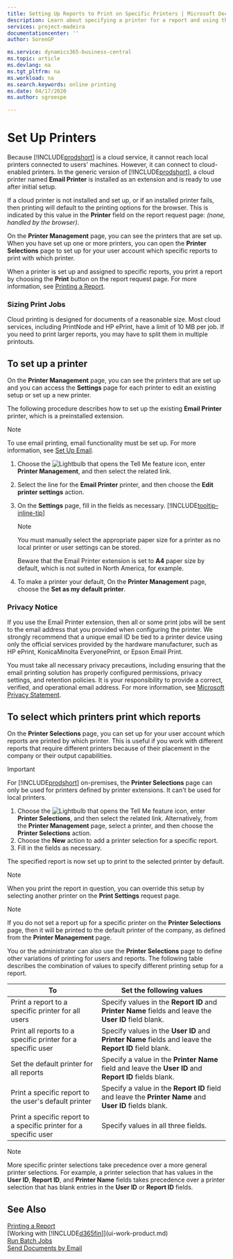 ```yaml
---
title: Setting Up Reports to Print on Specific Printers | Microsoft Docs
description: Learn about specifying a printer for a report and using the Printer Selections page.
services: project-madeira
documentationcenter: ''
author: SorenGP

ms.service: dynamics365-business-central
ms.topic: article
ms.devlang: na
ms.tgt_pltfrm: na
ms.workload: na
ms.search.keywords: online printing
ms.date: 04/17/2020
ms.author: sgroespe

---
```

# Set Up Printers
Because [!INCLUDE[prodshort](includes/prodshort.md)] is a cloud service, it cannot reach local printers connected to users' machines. However, it can connect to cloud-enabled printers. In the generic version of [!INCLUDE[prodshort](includes/prodshort.md)], a cloud printer named **Email Printer** is installed as an extension and is ready to use after initial setup.

If a cloud printer is not installed and set up, or if an installed printer fails, then printing will default to the printing options for the browser. This is indicated by this value in the **Printer** field on the report request page: *(none, handled by the browser)*.

On the **Printer Management** page, you can see the printers that are set up. When you have set up one or more printers, you can open the **Printer Selections** page to set up for your user account which specific reports to print with which printer.

When a printer is set up and assigned to specific reports, you print a report by choosing the **Print** button on the report request page. For more information, see [Printing a Report](ui-work-report.md#PrintReport).

### Sizing Print Jobs
Cloud printing is designed for documents of a reasonable size. Most cloud services, including PrintNode and HP ePrint, have a limit of 10 MB per job. If you need to print larger reports, you may have to split them in multiple printouts.

## To set up a printer
On the **Printer Management** page, you can see the printers that are set up and you can access the **Settings** page for each printer to edit an existing setup or set up a new printer.

The following procedure describes how to set up the existing **Email Printer** printer, which is a preinstalled extension.

> [!NOTE]
> To use email printing, email functionality must be set up. For more information, see [Set Up Email](admin-how-setup-email.md).

1. Choose the ![Lightbulb that opens the Tell Me feature](media/ui-search/search_small.png "Tell me what you want to do") icon, enter **Printer Management**, and then select the related link.
2. Select the line for the **Email Printer** printer, and then choose the **Edit printer settings** action.
3. On the **Settings** page, fill in the fields as necessary. [!INCLUDE[tooltip-inline-tip](includes/tooltip-inline-tip_md.md)]

    > [!NOTE]
    > You must manually select the appropriate paper size for a printer as no local printer or user settings can be stored.
    >
    > Beware that the Email Printer extension is set to **A4** paper size by default, which is not suited in North America, for example.
4. To make a printer your default, On the **Printer Management** page, choose the **Set as my default printer**.

### Privacy Notice
If you use the Email Printer extension, then all or some print jobs will be sent to the email address that you provided when configuring the printer. We strongly recommend that a unique email ID be tied to a printer device using only the official services provided by the hardware manufacturer, such as HP ePrint, KonicaMinolta EveryonePrint, or Epson Email Print.

You must take all necessary privacy precautions, including ensuring that the email printing solution has properly configured permissions, privacy settings, and retention policies. It is your responsibility to provide a correct, verified, and operational email address. For more information, see [Microsoft Privacy Statement](https://privacy.microsoft.com/en-us/privacystatement).

## To select which printers print which reports

On the **Printer Selections** page, you can set up for your user account which reports are printed by which printer. This is useful if you work with different reports that require different printers because of their placement in the company or their output capabilities.

> [!IMPORTANT]
> For [!INCLUDE[prodshort](includes/prodshort.md)] on-premises, the **Printer Selections** page can only be used for printers defined by printer extensions. It can't be used for local printers.

1. Choose the ![Lightbulb that opens the Tell Me feature](media/ui-search/search_small.png "Tell me what you want to do") icon, enter **Printer Selections**, and then select the related link. Alternatively, from the **Printer Management** page, select a printer, and then choose the **Printer Selections** action.
2. Choose the **New** action to add a printer selection for a specific report.
3. Fill in the fields as necessary.

The specified report is now set up to print to the selected printer by default.

> [!NOTE]
> When you print the report in question, you can override this setup by selecting another printer on the **Print Settings** request page.

> [!NOTE]
> If you do not set a report up for a specific printer on the **Printer Selections** page, then it will be printed to the default printer of the company, as defined from the **Printer Management** page.

You or the administrator can also use the **Printer Selections** page to define other variations of printing for users and reports. The following table describes the combination of values to specify different printing setup for a report.

|To                                                 |Set the following values                                             |
|---------------------------------------------------|---------------------------------------------------------------------|
|Print a report to a specific printer for all users |Specify values in the **Report ID** and **Printer Name** fields and leave the **User ID** field blank.|
|Print all reports to a specific printer for a specific user|Specify values in the **User ID** and **Printer Name** fields and leave the **Report ID** field blank.|
|Set the default printer for all reports|Specify a value in the **Printer Name** field and leave the **User ID** and **Report ID** fields blank.|
|Print a specific report to the user's default printer|Specify a value in the **Report ID** field and leave the **Printer Name** and **User ID** fields blank.|
|Print a specific report to a specific printer for a specific user|Specify values in all three fields.|

> [!NOTE]
> More specific printer selections take precedence over a more general printer selections. For example, a printer selection that has values in the **User ID**, **Report ID**, and **Printer Name** fields takes precedence over a printer selection that has blank entries in the **User ID** or **Report ID** fields.

## See Also
[Printing a Report](ui-work-report.md#PrintReport)  
[Working with [!INCLUDE[d365fin](includes/d365fin_md.md)]](ui-work-product.md)  
[Run Batch Jobs](ui-how-run-batch-jobs.md)  
[Send Documents by Email](ui-how-send-documents-email.md)  
